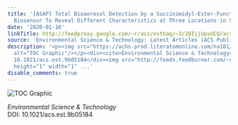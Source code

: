 ```yaml
---
title: '[ASAP] Total Bioaerosol Detection by a Succinimidyl-Ester-Functionalized Plasmonic
  Biosensor To Reveal Different Characteristics at Three Locations in Switzerland'
date: '2020-01-16'
linkTitle: http://feedproxy.google.com/~r/acs/esthag/~3/28IjjUpvUCQ/acs.est.9b05184
source: 'Environmental Science & Technology: Latest Articles (ACS Publications)'
description: '<p><img src="https://achs-prod.literatumonline.com/na101/home/literatum/publisher/achs/journals/content/esthag/0/esthag.ahead-of-print/acs.est.9b05184/20200116/images/medium/es9b05184_0007.gif"
  alt="TOC Graphic"/></p><div><cite>Environmental Science & Technology</cite></div><div>DOI:
  10.1021/acs.est.9b05184</div><img src="http://feeds.feedburner.com/~r/acs/esthag/~4/28IjjUpvUCQ"
  height="1" width="1" ...'
disable_comments: true
---
```

<p><img src="https://achs-prod.literatumonline.com/na101/home/literatum/publisher/achs/journals/content/esthag/0/esthag.ahead-of-print/acs.est.9b05184/20200116/images/medium/es9b05184_0007.gif" alt="TOC Graphic"/></p><div><cite>Environmental Science & Technology</cite></div><div>DOI: 10.1021/acs.est.9b05184</div><img src="http://feeds.feedburner.com/~r/acs/esthag/~4/28IjjUpvUCQ" height="1" width="1" ...